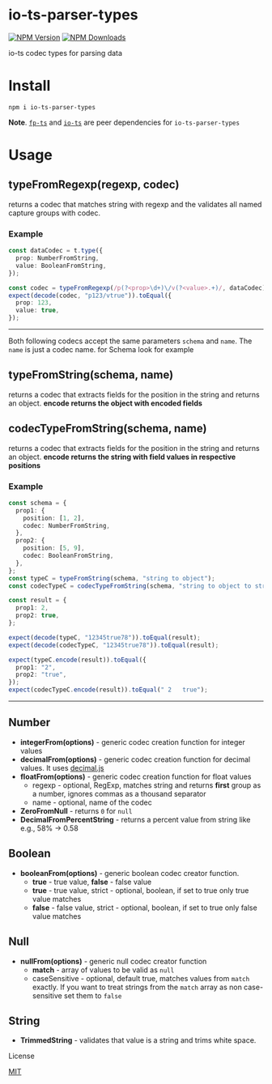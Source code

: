 # io-ts-parser-types

[![NPM Version](https://img.shields.io/npm/v/io-ts-parser-types.svg?style=flat-square)](https://www.npmjs.com/package/io-ts-parser-types)
[![NPM Downloads](https://img.shields.io/npm/dt/io-ts-parser-types.svg?style=flat-square)](https://www.npmjs.com/package/io-ts-parser-types)

io-ts codec types for parsing data

# Install

`npm i io-ts-parser-types`

**Note**. [`fp-ts`](https://github.com/gcanti/fp-ts) and [`io-ts`](https://github.com/gcanti/io-ts) are peer dependencies for `io-ts-parser-types`

# Usage

## typeFromRegexp(regexp, codec)

returns a codec that matches string with regexp and the validates all named capture groups with codec.

### Example

```ts
const dataCodec = t.type({
  prop: NumberFromString,
  value: BooleanFromString,
});

const codec = typeFromRegexp(/p(?<prop>\d+)\/v(?<value>.+)/, dataCodec);
expect(decode(codec, "p123/vtrue")).toEqual({
  prop: 123,
  value: true,
});
```

---

Both following codecs accept the same parameters `schema` and `name`. The `name` is just a codec name. for Schema look for example

## typeFromString(schema, name)

returns a codec that extracts fields for the position in the string and returns an object. **encode returns the object with encoded fields**

## codecTypeFromString(schema, name)

returns a codec that extracts fields for the position in the string and returns an object. **encode returns the string with field values in respective positions**

### Example

```ts
const schema = {
  prop1: {
    position: [1, 2],
    codec: NumberFromString,
  },
  prop2: {
    position: [5, 9],
    codec: BooleanFromString,
  },
};
const typeC = typeFromString(schema, "string to object");
const codecTypeC = codecTypeFromString(schema, "string to object to string");

const result = {
  prop1: 2,
  prop2: true,
};

expect(decode(typeC, "12345true78")).toEqual(result);
expect(decode(codecTypeC, "12345true78")).toEqual(result);

expect(typeC.encode(result)).toEqual({
  prop1: "2",
  prop2: "true",
});
expect(codecTypeC.encode(result)).toEqual(" 2   true");
```

---

## Number

- **integerFrom(options)** - generic codec creation function for integer values
- **decimalFrom(options)** - generic codec creation function for decimal values. It uses [decimal.js](http://mikemcl.github.io/decimal.js)
- **floatFrom(options)** - generic codec creation function for float values
  - regexp - optional, RegExp, matches string and returns **first** group as a number, ignores commas as a thousand separator
  - name - optional, name of the codec
- **ZeroFromNull** - returns `0` for `null`
- **DecimalFromPercentString** - returns a percent value from string like e.g., 58% -> 0.58

## Boolean

- **booleanFrom(options)** - generic boolean codec creator function.
  - **true** - true value, **false** - false value
  - **true** - true value, strict - optional, boolean, if set to true only true value matches
  - **false** - false value, strict - optional, boolean, if set to true only false value matches

## Null

- **nullFrom(options)** - generic null codec creator function
  - **match** - array of values to be valid as `null`
  - caseSensitive - optional, default true, matches values from `match` exactly. If you want to treat strings from the `match` array as non case-sensitive set them to `false`

## String

- **TrimmedString** - validates that value is a string and trims white space.

License

[MIT](LICENSE)
